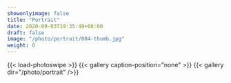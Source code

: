 ```yaml
---
showonlyimage: false
title: "Portrait"
date: 2020-09-03T19:35:49+08:00
draft: false
image: "/photo/portrait/004-thumb.jpg"
weight: 0
---
```

<!--more-->

{{< load-photoswipe >}} 
{{< gallery caption-position="none" >}}
{{< gallery dir="/photo/portrait" />}}
